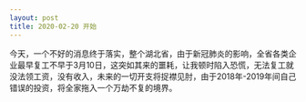 ```yaml
---
layout: post
title: 2020-02-20 开始
---
```

今天，一个不好的消息终于落实，整个湖北省，由于新冠肺炎的影响，全省各类企业最早复工不早于3月10日，这突如其来的噩耗，让我顿时陷入恐慌，无法复工就没法领工资，没有收入，未来的一切开支将捉襟见肘，由于2018年-2019年间自己错误的投资，将全家拖入一个万劫不复的境界。
